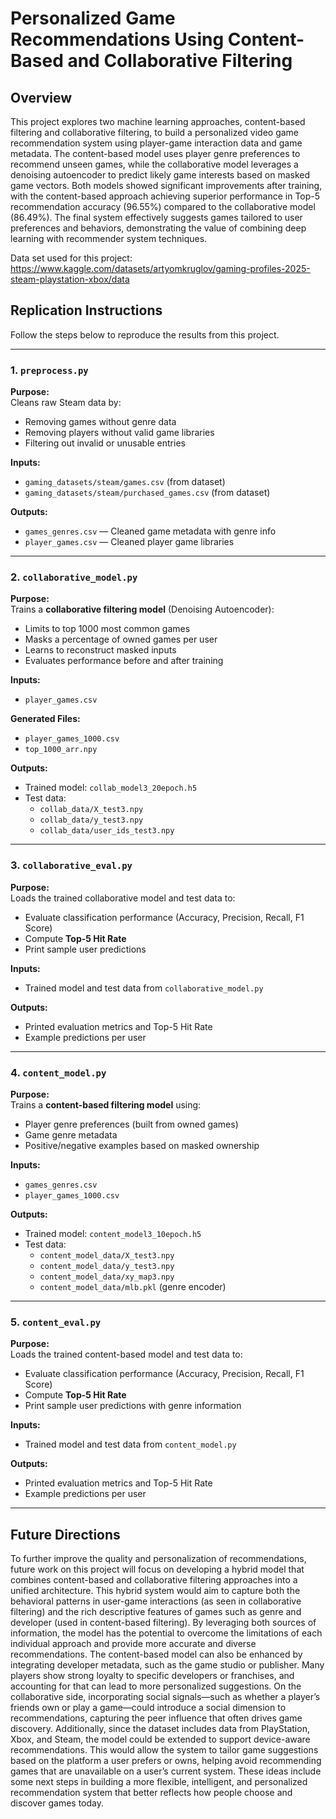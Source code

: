 # Personalized Game Recommendations Using Content-Based and Collaborative Filtering

## Overview
This project explores two machine learning approaches, content-based filtering and collaborative filtering, to build a personalized video game recommendation system using player-game interaction data and game metadata. The content-based model uses player genre preferences to recommend unseen games, while the collaborative model leverages a denoising autoencoder to predict likely game interests based on masked game vectors. Both models showed significant improvements after training, with the content-based approach achieving superior performance in Top-5 recommendation accuracy (96.55%) compared to the collaborative model (86.49%). The final system effectively suggests games tailored to user preferences and behaviors, demonstrating the value of combining deep learning with recommender system techniques.

Data set used for this project: https://www.kaggle.com/datasets/artyomkruglov/gaming-profiles-2025-steam-playstation-xbox/data

## Replication Instructions

Follow the steps below to reproduce the results from this project.

---

### 1. `preprocess.py` 
**Purpose:**  
Cleans raw Steam data by:
- Removing games without genre data  
- Removing players without valid game libraries  
- Filtering out invalid or unusable entries  

**Inputs:**  
- `gaming_datasets/steam/games.csv`  (from dataset)
- `gaming_datasets/steam/purchased_games.csv`  (from dataset)

**Outputs:**  
- `games_genres.csv` — Cleaned game metadata with genre info  
- `player_games.csv` — Cleaned player game libraries  

---

### 2. `collaborative_model.py` 
**Purpose:**  
Trains a **collaborative filtering model** (Denoising Autoencoder):
- Limits to top 1000 most common games  
- Masks a percentage of owned games per user  
- Learns to reconstruct masked inputs  
- Evaluates performance before and after training  

**Inputs:**  
- `player_games.csv`  

**Generated Files:**  
- `player_games_1000.csv`  
- `top_1000_arr.npy`  

**Outputs:**  
- Trained model: `collab_model3_20epoch.h5`  
- Test data:  
  - `collab_data/X_test3.npy`  
  - `collab_data/y_test3.npy`  
  - `collab_data/user_ids_test3.npy`  

---

### 3. `collaborative_eval.py`  
**Purpose:**  
Loads the trained collaborative model and test data to:
- Evaluate classification performance (Accuracy, Precision, Recall, F1 Score)  
- Compute **Top-5 Hit Rate**  
- Print sample user predictions  

**Inputs:**  
- Trained model and test data from `collaborative_model.py`  

**Outputs:**  
- Printed evaluation metrics and Top-5 Hit Rate  
- Example predictions per user  

---

### 4. `content_model.py` 
**Purpose:**  
Trains a **content-based filtering model** using:
- Player genre preferences (built from owned games)  
- Game genre metadata  
- Positive/negative examples based on masked ownership  

**Inputs:**  
- `games_genres.csv`  
- `player_games_1000.csv`  

**Outputs:**  
- Trained model: `content_model3_10epoch.h5`  
- Test data:  
  - `content_model_data/X_test3.npy`  
  - `content_model_data/y_test3.npy`  
  - `content_model_data/xy_map3.npy`  
  - `content_model_data/mlb.pkl` (genre encoder)  

---

### 5. `content_eval.py` 
**Purpose:**  
Loads the trained content-based model and test data to:
- Evaluate classification performance (Accuracy, Precision, Recall, F1 Score)  
- Compute **Top-5 Hit Rate**  
- Print sample user predictions with genre information  

**Inputs:**  
- Trained model and test data from `content_model.py`  

**Outputs:**  
- Printed evaluation metrics and Top-5 Hit Rate  
- Example predictions per user  

---

## Future Directions
To further improve the quality and personalization of recommendations, future work on this project will focus on developing a hybrid model that combines content-based and collaborative filtering approaches into a unified architecture. This hybrid system would aim to capture both the behavioral patterns in user-game interactions (as seen in collaborative filtering) and the rich descriptive features of games such as genre and developer (used in content-based filtering). By leveraging both sources of information, the model has the potential to overcome the limitations of each individual approach and provide more accurate and diverse recommendations. The content-based model can also be enhanced by integrating developer metadata, such as the game studio or publisher. Many players show strong loyalty to specific developers or franchises, and accounting for that can lead to more personalized suggestions. On the collaborative side, incorporating social signals—such as whether a player’s friends own or play a game—could introduce a social dimension to recommendations, capturing the peer influence that often drives game discovery. Additionally, since the dataset includes data from PlayStation, Xbox, and Steam, the model could be extended to support device-aware recommendations. This would allow the system to tailor game suggestions based on the platform a user prefers or owns, helping avoid recommending games that are unavailable on a user’s current system. These ideas include some next steps in building a more flexible, intelligent, and personalized recommendation system that better reflects how people choose and discover games today.
